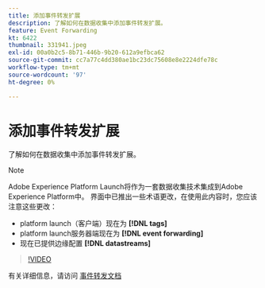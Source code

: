 ```yaml
---
title: 添加事件转发扩展
description: 了解如何在数据收集中添加事件转发扩展。
feature: Event Forwarding
kt: 6422
thumbnail: 331941.jpeg
exl-id: 00a0b2c5-8b71-446b-9b20-612a9efbca62
source-git-commit: cc7a77c4dd380ae1bc23dc75608e8e2224dfe78c
workflow-type: tm+mt
source-wordcount: '97'
ht-degree: 0%

---
```


# 添加事件转发扩展

了解如何在数据收集中添加事件转发扩展。

>[!NOTE]
>
>Adobe Experience Platform Launch将作为一套数据收集技术集成到Adobe Experience Platform中。 界面中已推出一些术语更改，在使用此内容时，您应该注意这些更改：
>
> * platform launch（客户端）现在为 **[!DNL tags]**
> * platform launch服务器端现在为 **[!DNL event forwarding]**
> * 现在已提供边缘配置 **[!DNL datastreams]**


>[!VIDEO](https://video.tv.adobe.com/v/331941?quality=12&learn=on)

有关详细信息，请访问 [事件转发文档](https://experienceleague.adobe.com/docs/experience-platform/tags/event-forwarding/overview.html)
